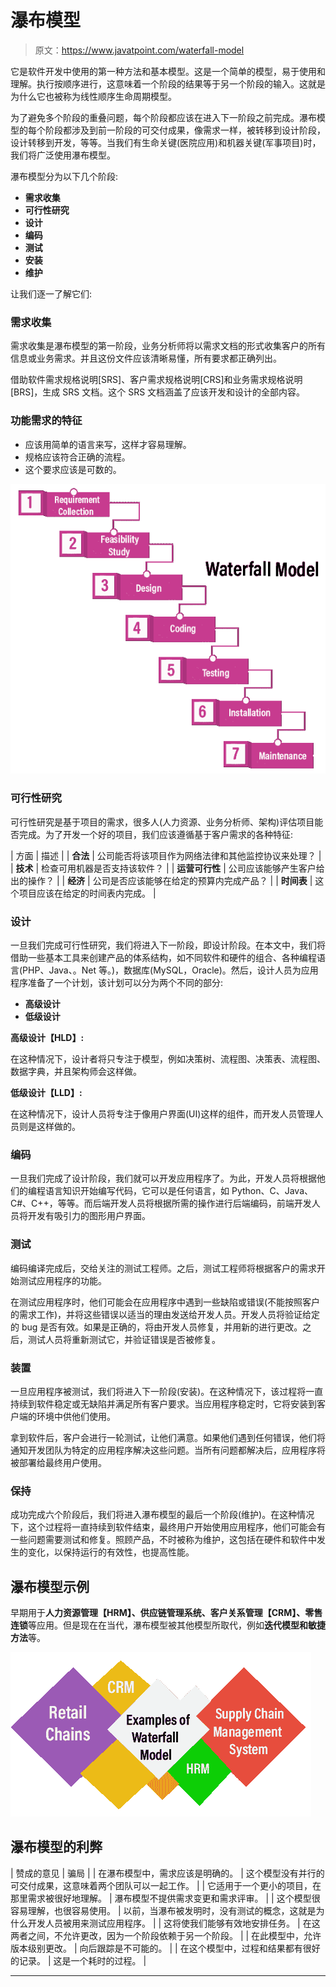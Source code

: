 # 瀑布模型

> 原文：<https://www.javatpoint.com/waterfall-model>

它是软件开发中使用的第一种方法和基本模型。这是一个简单的模型，易于使用和理解。执行按顺序进行，这意味着一个阶段的结果等于另一个阶段的输入。这就是为什么它也被称为线性顺序生命周期模型。

为了避免多个阶段的重叠问题，每个阶段都应该在进入下一阶段之前完成。瀑布模型的每个阶段都涉及到前一阶段的可交付成果，像需求一样，被转移到设计阶段，设计转移到开发，等等。当我们有生命关键(医院应用)和机器关键(军事项目)时，我们将广泛使用瀑布模型。

瀑布模型分为以下几个阶段:

*   **需求收集**
*   **可行性研究**
*   **设计**
*   **编码**
*   **测试**
*   **安装**
*   **维护**

让我们逐一了解它们:

### 需求收集

需求收集是瀑布模型的第一阶段，业务分析师将以需求文档的形式收集客户的所有信息或业务需求。并且这份文件应该清晰易懂，所有要求都正确列出。

借助软件需求规格说明[SRS]、客户需求规格说明[CRS]和业务需求规格说明[BRS]，生成 SRS 文档。这个 SRS 文档涵盖了应该开发和设计的全部内容。

### 功能需求的特征

*   应该用简单的语言来写，这样才容易理解。
*   规格应该符合正确的流程。
*   这个要求应该是可数的。

![Waterfall model](img/df1c6f442ea93f06c39efdacbd54dc83.png)

### 可行性研究

可行性研究是基于项目的需求，很多人(人力资源、业务分析师、架构)评估项目能否完成。为了开发一个好的项目，我们应该遵循基于客户需求的各种特征:

| 方面 | 描述 |
| **合法** | 公司能否将该项目作为网络法律和其他监控协议来处理？ |
| **技术** | 检查可用机器是否支持该软件？ |
| **运营可行性** | 公司应该能够产生客户给出的操作？ |
| **经济** | 公司是否应该能够在给定的预算内完成产品？ |
| **时间表** | 这个项目应该在给定的时间表内完成。 |

### 设计

一旦我们完成可行性研究，我们将进入下一阶段，即设计阶段。在本文中，我们将借助一些基本工具来创建产品的体系结构，如不同软件和硬件的组合、各种编程语言(PHP、Java、。Net 等。)，数据库(MySQL，Oracle)。然后，设计人员为应用程序准备了一个计划，该计划可以分为两个不同的部分:

*   **高级设计**
*   **低级设计**

**高级设计【HLD】:**

在这种情况下，设计者将只专注于模型，例如决策树、流程图、决策表、流程图、数据字典，并且架构师会这样做。

**低级设计【LLD】:**

在这种情况下，设计人员将专注于像用户界面(UI)这样的组件，而开发人员管理人员则是这样做的。

### 编码

一旦我们完成了设计阶段，我们就可以开发应用程序了。为此，开发人员将根据他们的编程语言知识开始编写代码，它可以是任何语言，如 Python、C、Java、C#、C++，等等。而后端开发人员将根据所需的操作进行后端编码，前端开发人员将开发有吸引力的图形用户界面。

### 测试

编码编译完成后，交给关注的测试工程师。之后，测试工程师将根据客户的需求开始测试应用程序的功能。

在测试应用程序时，他们可能会在应用程序中遇到一些缺陷或错误(不能按照客户的需求工作)，并将这些错误以适当的理由发送给开发人员。开发人员将验证给定的 bug 是否有效。如果是正确的，将由开发人员修复，并用新的进行更改。之后，测试人员将重新测试它，并验证错误是否被修复。

### 装置

一旦应用程序被测试，我们将进入下一阶段(安装)。在这种情况下，该过程将一直持续到软件稳定或无缺陷并满足所有客户要求。当应用程序稳定时，它将安装到客户端的环境中供他们使用。

拿到软件后，客户会进行一轮测试，让他们满意。如果他们遇到任何错误，他们将通知开发团队为特定的应用程序解决这些问题。当所有问题都解决后，应用程序将被部署给最终用户使用。

### 保持

成功完成六个阶段后，我们将进入瀑布模型的最后一个阶段(维护)。在这种情况下，这个过程将一直持续到软件结束，最终用户开始使用应用程序，他们可能会有一些问题需要测试和修复。照顾产品，不时被称为维护，这包括在硬件和软件中发生的变化，以保持运行的有效性，也提高性能。

## 瀑布模型示例

早期用于**人力资源管理【HRM】、供应链管理系统、客户关系管理【CRM】、零售连锁**等应用。但是现在在当代，瀑布模型被其他模型所取代，例如**迭代模型和敏捷方法**等。

![Waterfall model](img/e780269a0d6189a07741cc34ffe1f297.png)

## 瀑布模型的利弊

| 赞成的意见 | 骗局 |
| 在瀑布模型中，需求应该是明确的。 | 这个模型没有并行的可交付成果，这意味着两个团队可以一起工作。 |
| 它适用于一个更小的项目，在那里需求被很好地理解。 | 瀑布模型不提供需求变更和需求评审。 |
| 这个模型很容易理解，也很容易使用。 | 以前，当瀑布被发明时，没有测试的概念，这就是为什么开发人员被用来测试应用程序。 |
| 这将使我们能够有效地安排任务。 | 在这两者之间，不允许更改，因为一个阶段依赖于另一个阶段。 |
| 在此模型中，允许版本级别更改。 | 向后跟踪是不可能的。 |
| 在这个模型中，过程和结果都有很好的记录。 | 这是一个耗时的过程。 |

* * *